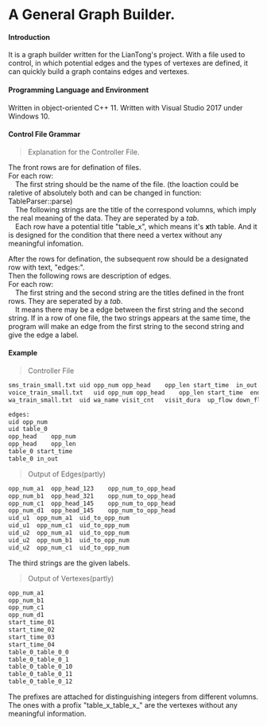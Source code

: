 # A General Graph Builder.

#### Introduction
It is a graph builder written for the LianTong's project. With a file used to control, in which potential edges and the types of vertexes are defined, it can quickly build a graph contains edges and vertexes. 

#### Programming Language and Environment
Written in object-oriented C++ 11.
Written with Visual Studio 2017 under Windows 10.

#### Control File Grammar
>Explanation for the Controller File.

The front rows are for defination of files.  
For each row:  
&emsp;The first string should be the name of the file. (the loaction could be raletive of absolutely both and can be changed in function: TableParser::parse)  
&emsp;The following strings are the title of the correspond volumns, which imply the real meaning of the data. They are seperated by a *tab*.  
&emsp;Each row have a potential title "table_x", which means it's **x**th table. And it is designed for the condition that there need a vertex without any meaningful infomation.  

After the rows for defination, the subsequent row should be a designated row with text, "edges:".  
Then the following rows are description of edges.  
For each row:  
&emsp;The first string and the second string are the titles defined in the front rows. They are seperated by a *tab*.  
&emsp;It means there may be a edge between the first string and the second string. If in a row of one file, the two strings appears at the same time, the program will make an edge from the first string to the second string and give the edge a label.  

#### Example
>Controller File
```html
sms_train_small.txt	uid	opp_num	opp_head	opp_len	start_time	in_out		
voice_train_small.txt	uid	opp_num	opp_head	opp_len	start_time	end_time	call_type	in_out
wa_train_small.txt	uid	wa_name	visit_cnt	visit_dura	up_flow	down_flow	wa_type	date

edges:
uid	opp_num
uid	table_0
opp_head	opp_num
opp_head	opp_len
table_0	start_time
table_0	in_out
```

>Output of Edges(partly)
```html
opp_num_a1	opp_head_123	opp_num_to_opp_head
opp_num_b1	opp_head_321	opp_num_to_opp_head
opp_num_c1	opp_head_145	opp_num_to_opp_head
opp_num_d1	opp_head_145	opp_num_to_opp_head
uid_u1	opp_num_a1	uid_to_opp_num
uid_u1	opp_num_c1	uid_to_opp_num
uid_u2	opp_num_a1	uid_to_opp_num
uid_u2	opp_num_b1	uid_to_opp_num
uid_u2	opp_num_c1	uid_to_opp_num
```
The third strings are the given labels.  

>Output of Vertexes(partly)
```html
opp_num_a1
opp_num_b1
opp_num_c1
opp_num_d1
start_time_01
start_time_02
start_time_03
start_time_04
table_0_table_0_0
table_0_table_0_1
table_0_table_0_10
table_0_table_0_11
table_0_table_0_12
```
The prefixes are attached for distinguishing integers from different volumns.  
The ones with a profix "table_x_table_x_" are the vertexes without any meaningful information.  